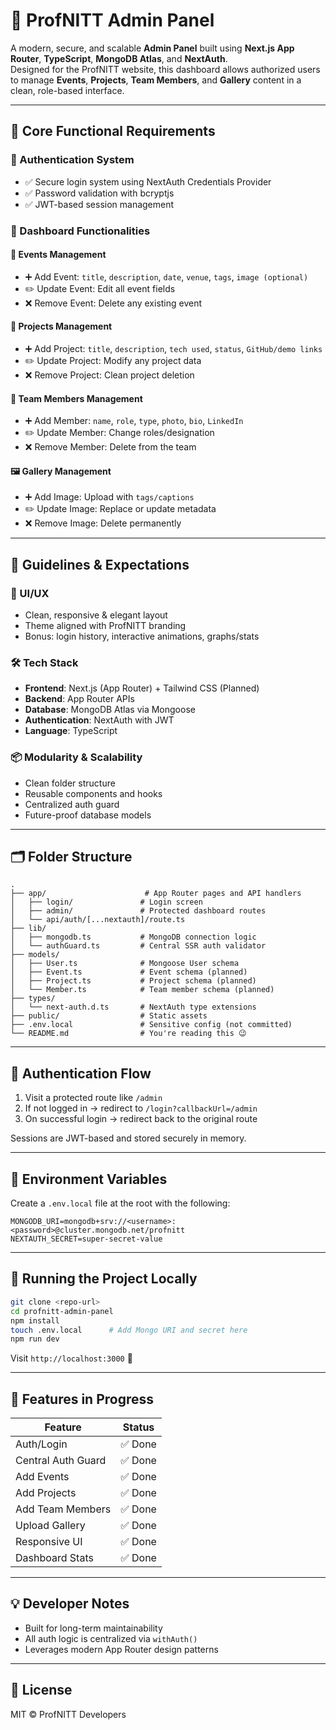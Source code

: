 # 🚀 ProfNITT Admin Panel

A modern, secure, and scalable **Admin Panel** built using **Next.js App Router**, **TypeScript**, **MongoDB Atlas**, and **NextAuth**.  
Designed for the ProfNITT website, this dashboard allows authorized users to manage **Events**, **Projects**, **Team Members**, and **Gallery** content in a clean, role-based interface.

---

## 🌟 Core Functional Requirements

### 🔐 Authentication System
- ✅ Secure login system using NextAuth Credentials Provider
- ✅ Password validation with bcryptjs
- ✅ JWT-based session management

### 🧭 Dashboard Functionalities

#### 📅 Events Management
- ➕ Add Event: `title`, `description`, `date`, `venue`, `tags`, `image (optional)`
- ✏️ Update Event: Edit all event fields
- ❌ Remove Event: Delete any existing event

#### 💼 Projects Management
- ➕ Add Project: `title`, `description`, `tech used`, `status`, `GitHub/demo links`
- ✏️ Update Project: Modify any project data
- ❌ Remove Project: Clean project deletion

#### 👥 Team Members Management
- ➕ Add Member: `name`, `role`, `type`, `photo`, `bio`, `LinkedIn`
- ✏️ Update Member: Change roles/designation
- ❌ Remove Member: Delete from the team

#### 🖼 Gallery Management
- ➕ Add Image: Upload with `tags/captions`
- ✏️ Update Image: Replace or update metadata
- ❌ Remove Image: Delete permanently

---

## 🧠 Guidelines & Expectations

### 🎨 UI/UX
- Clean, responsive & elegant layout
- Theme aligned with ProfNITT branding
- Bonus: login history, interactive animations, graphs/stats

### 🛠 Tech Stack
- **Frontend**: Next.js (App Router) + Tailwind CSS (Planned)
- **Backend**: App Router APIs
- **Database**: MongoDB Atlas via Mongoose
- **Authentication**: NextAuth with JWT
- **Language**: TypeScript

### 📦 Modularity & Scalability
- Clean folder structure
- Reusable components and hooks
- Centralized auth guard
- Future-proof database models

---

## 🗂 Folder Structure

```
.
├── app/                      # App Router pages and API handlers
│   ├── login/               # Login screen
│   ├── admin/               # Protected dashboard routes
│   └── api/auth/[...nextauth]/route.ts
├── lib/                     
│   ├── mongodb.ts           # MongoDB connection logic
│   └── authGuard.ts         # Central SSR auth validator
├── models/
│   ├── User.ts              # Mongoose User schema
│   ├── Event.ts             # Event schema (planned)
│   ├── Project.ts           # Project schema (planned)
│   └── Member.ts            # Team member schema (planned)
├── types/
│   └── next-auth.d.ts       # NextAuth type extensions
├── public/                  # Static assets
├── .env.local               # Sensitive config (not committed)
└── README.md                # You're reading this 😉
```

---

## 🔐 Authentication Flow

1. Visit a protected route like `/admin`
2. If not logged in → redirect to `/login?callbackUrl=/admin`
3. On successful login → redirect back to the original route

Sessions are JWT-based and stored securely in memory.

---

## 🌱 Environment Variables

Create a `.env.local` file at the root with the following:

```
MONGODB_URI=mongodb+srv://<username>:<password>@cluster.mongodb.net/profnitt
NEXTAUTH_SECRET=super-secret-value
```

---

## 🧪 Running the Project Locally

```bash
git clone <repo-url>
cd profnitt-admin-panel
npm install
touch .env.local      # Add Mongo URI and secret here
npm run dev
```

Visit `http://localhost:3000` 🚀

---

## 🧭 Features in Progress

| Feature            | Status     |
|-------------------|------------|
| Auth/Login         | ✅ Done
| Central Auth Guard | ✅ Done
| Add Events         | ✅ Done
| Add Projects       | ✅ Done
| Add Team Members   | ✅ Done
| Upload Gallery     | ✅ Done
| Responsive UI      | ✅ Done
| Dashboard Stats    | ✅ Done

---

## 💡 Developer Notes

- Built for long-term maintainability
- All auth logic is centralized via `withAuth()`
- Leverages modern App Router design patterns

---

## 📄 License

MIT © ProfNITT Developers